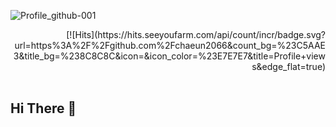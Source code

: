 ![Profile_github-001](https://user-images.githubusercontent.com/114280483/210793718-7d77db9b-9504-4cc5-b1be-0e9553be5970.jpg)

<div align="right">
[![Hits](https://hits.seeyoufarm.com/api/count/incr/badge.svg?url=https%3A%2F%2Fgithub.com%2Fchaeun2066&count_bg=%23C5AAE3&title_bg=%238C8C8C&icon=&icon_color=%23E7E7E7&title=Profile+views&edge_flat=true)
</div>  


<br/>  

## Hi There 👋  



